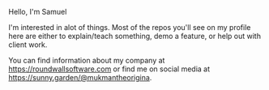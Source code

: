 Hello, I'm Samuel

I'm interested in alot of things. Most of the repos you'll see on my profile here are either to explain/teach something, demo a feature, or help out with client work.

You can find information about my company at https://roundwallsoftware.com or find me on social media at https://sunny.garden/@mukmantheorigina.

<!---
sgoodwin/sgoodwin is a ✨ special ✨ repository because its `README.md` (this file) appears on your GitHub profile.
You can click the Preview link to take a look at your changes.
--->
